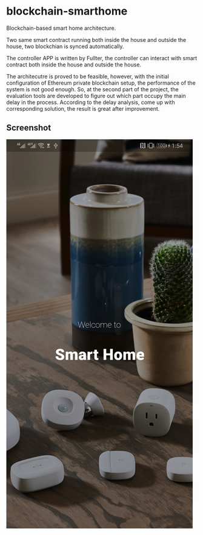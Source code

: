 # blockchain-smarthome


Blockchain-based smart home architecture.


Two same smart contract running both inside the house and outside the house, two blockchian is synced automatically.


The controller APP is written by Fullter, the controller can interact with smart contract both inside the house and outside the house.


The architecutre is proved to be feasible, however, with the initial configuration of Ethereum private blockchain setup, the performance of the system is not good enough. So, at the second part of the project, the evaluation tools are developed to figure out which part occupy the main delay in the process. According to the delay analysis, come up with corresponding solution, the result is great after improvement.


## Screenshot
![GitHub Logo](https://github.com/tcs2019/SimulatedIoTDevices/blob/master/newuicontrollor/Screen/Screenshot_20190517_135414_com.iot.newuicontrollor.jpg)
